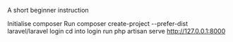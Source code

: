 A short beginner instruction

Initialise composer
Run composer create-project --prefer-dist laravel/laravel login
cd into login
run php artisan serve <http://127.0.0.1:8000>
